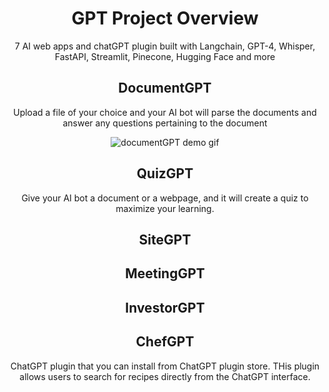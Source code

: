 <div style="text-align: center;" />

# GPT Project Overview
7 AI web apps and chatGPT plugin built with Langchain, GPT-4, Whisper, FastAPI, Streamlit, Pinecone, Hugging Face and more

## DocumentGPT
Upload a file of your choice and your AI bot will parse the documents and answer any questions pertaining to the document 

<img src="https://github.com/shin101/AI-LLM-GPT-project/blob/main/public/images/docGPT.gif?raw=true" alt="documentGPT demo gif" />


## QuizGPT
Give your AI bot a document or a webpage, and it will create a quiz to maximize your learning.

## SiteGPT

## MeetingGPT

## InvestorGPT

## ChefGPT 
ChatGPT plugin that you can install from ChatGPT plugin store. THis plugin allows users to search for recipes directly from the ChatGPT interface. 